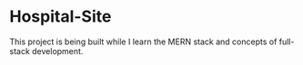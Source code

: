 # Hospital-Site
This project is being built while I learn the MERN stack and concepts of full-stack development.


